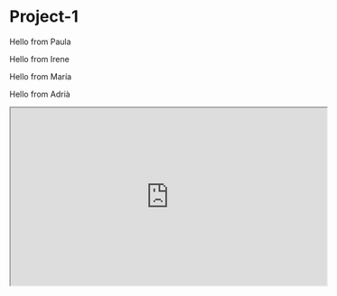 # Project-1

Hello from Paula


Hello from Irene


Hello from María


Hello from Adrià 





<iframe width="560" height="315" src="https://www.youtube.com/watch?v=uwmeH6Rnj2E"> 
</iframe>